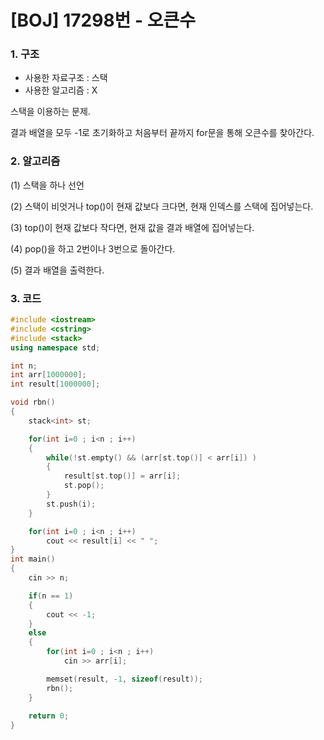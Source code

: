 # [BOJ] 17298번 - 오큰수

 

### 1. 구조

- 사용한 자료구조 : 스택
- 사용한 알고리즘 : X



스택을 이용하는 문제.

결과 배열을 모두 -1로 초기화하고 처음부터 끝까지 for문을 통해 오큰수를 찾아간다.





### 2. 알고리즘

(1) 스택을 하나 선언

(2) 스택이 비엇거나 top()이 현재 값보다 크다면, 현재 인덱스를 스택에 집어넣는다.

(3) top()이 현재 값보다 작다면, 현재 값을 결과 배열에 집어넣는다.

(4) pop()을 하고 2번이나 3번으로 돌아간다.

(5) 결과 배열을 출력한다.





### 3. 코드

```c++
#include <iostream>
#include <cstring>
#include <stack>
using namespace std;

int n;
int arr[1000000];
int result[1000000];

void rbn()
{
    stack<int> st;

    for(int i=0 ; i<n ; i++)
    {
        while(!st.empty() && (arr[st.top()] < arr[i]) )
        {
            result[st.top()] = arr[i];
            st.pop();
        }
        st.push(i);
    }

    for(int i=0 ; i<n ; i++)
        cout << result[i] << " ";
}
int main()
{
    cin >> n;

    if(n == 1)
    {
        cout << -1;
    }
    else
    {
        for(int i=0 ; i<n ; i++)
            cin >> arr[i];

        memset(result, -1, sizeof(result));
        rbn();
    }
    
    return 0;
}
```

